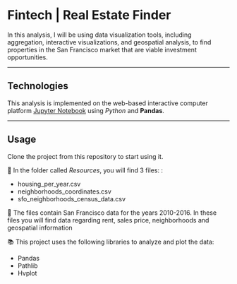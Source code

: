 # Fintech | Real Estate Finder

In this analysis, I will be using data visualization tools, including aggregation, interactive visualizations, and geospatial analysis, to find properties in the San Francisco market that are viable investment opportunities.

---

## Technologies

This analysis is implemented on the web-based interactive computer platform [Jupyter Notebook](https://jupyter.org/) using *Python* and **Pandas**. 

---

## Usage

Clone the project from this repository to start using it.

📂 In the folder called *Resources*, you will find 3 files: : 

* housing_per_year.csv
* neighborhoods_coordinates.csv
* sfo_neighborhoods_census_data.csv 


📅 The files contain San Francisco data for the years 2010-2016. In these files you will find data regarding rent, sales price, neighborhoods and geospatial information

📚 This project uses the following libraries to analyze and plot the data:

* Pandas
* Pathlib
* Hvplot
